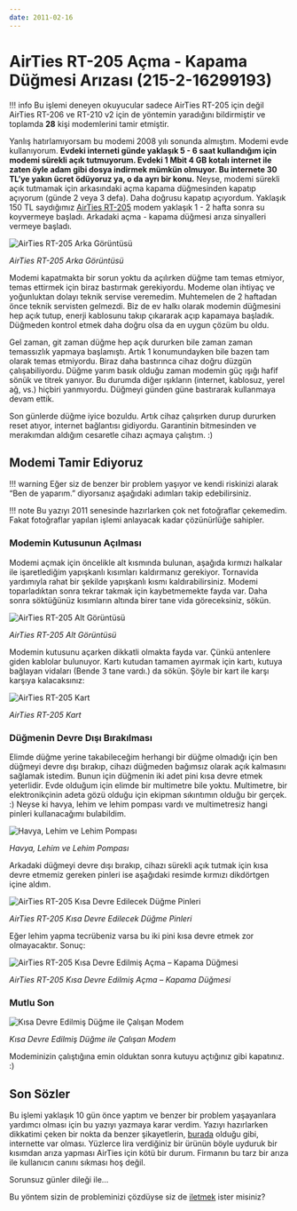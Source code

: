 ```yaml
---
date: 2011-02-16
---
```

# AirTies RT-205 Açma - Kapama Düğmesi Arızası (215-2-16299193)

!!! info
    Bu işlemi deneyen okuyucular sadece AirTies RT-205 için değil AirTies RT-206 ve RT-210 v2 için de yöntemin yaradığını bildirmiştir ve toplamda **28** kişi modemlerini tamir etmiştir.

Yanlış hatırlamıyorsam bu modemi 2008 yılı sonunda almıştım. Modemi evde kullanıyorum. **Evdeki interneti günde yaklaşık 5 - 6 saat kullandığım için modemi sürekli açık tutmuyorum. Evdeki 1 Mbit 4 GB kotalı internet ile zaten öyle adam gibi dosya indirmek mümkün olmuyor. Bu internete 30 TL’ye yakın ücret ödüyoruz ya, o da ayrı bir konu.** Neyse, modemi sürekli açık tutmamak için arkasındaki açma kapama düğmesinden kapatıp açıyorum (günde 2 veya 3 defa). Daha doğrusu kapatıp açıyordum. Yaklaşık 150 TL saydığımız [AirTies RT-205](http://www.airties.com/product-details.asp?pn=RT-205&amp;dil=tr) modem yaklaşık 1 - 2 hafta sonra su koyvermeye başladı. Arkadaki açma - kapama düğmesi arıza sinyalleri vermeye başladı.

![AirTies RT-205 Arka Görüntüsü](img/215-2-16299193-a.jpg)

*AirTies RT-205 Arka Görüntüsü*

Modemi kapatmakta bir sorun yoktu da açılırken düğme tam temas etmiyor, temas ettirmek için biraz bastırmak gerekiyordu. Modeme olan ihtiyaç ve yoğunluktan dolayı teknik servise veremedim. Muhtemelen de 2 haftadan önce teknik servisten gelmezdi. Biz de ev halkı olarak modemin düğmesini hep açık tutup, enerji kablosunu takıp çıkararak açıp kapamaya başladık. Düğmeden kontrol etmek daha doğru olsa da en uygun çözüm bu oldu.

Gel zaman, git zaman düğme hep açık dururken bile zaman zaman temassızlık yapmaya başlamıştı. Artık 1 konumundayken bile bazen tam olarak temas etmiyordu. Biraz daha bastırınca cihaz doğru düzgün çalışabiliyordu. Düğme yarım basık olduğu zaman modemin güç ışığı hafif sönük ve titrek yanıyor. Bu durumda diğer ışıkların (internet, kablosuz, yerel ağ, vs.) hiçbiri yanmıyordu. Düğmeyi günden güne bastırarak kullanmaya devam ettik.

Son günlerde düğme iyice bozuldu. Artık cihaz çalışırken durup dururken reset atıyor, internet bağlantısı gidiyordu. Garantinin bitmesinden ve merakımdan aldığım cesaretle cihazı açmaya çalıştım. :)

## Modemi Tamir Ediyoruz

!!! warning
    Eğer siz de benzer bir problem yaşıyor ve kendi riskinizi alarak “Ben de yaparım.” diyorsanız aşağıdaki adımları takip edebilirsiniz.

!!! note
    Bu yazıyı 2011 senesinde hazırlarken çok net fotoğraflar çekemedim. Fakat fotoğraflar yapılan işlemi anlayacak kadar çözünürlüğe sahipler.

### Modemin Kutusunun Açılması

Modemi açmak için öncelikle alt kısmında bulunan, aşağıda kırmızı halkalar ile işaretlediğim yapışkanlı kısımları kaldırmanız gerekiyor. Tornavida yardımıyla rahat bir şekilde yapışkanlı kısmı kaldırabilirsiniz. Modemi toparladıktan sonra tekrar takmak için kaybetmemekte fayda var. Daha sonra söktüğünüz kısımların altında birer tane vida göreceksiniz, sökün.

![AirTies RT-205 Alt Görüntüsü](img/215-2-16299193-b.jpg)

*AirTies RT-205 Alt Görüntüsü*

Modemin kutusunu açarken dikkatli olmakta fayda var. Çünkü antenlere giden kablolar bulunuyor. Kartı kutudan tamamen ayırmak için kartı, kutuya bağlayan vidaları (Bende 3 tane vardı.) da sökün. Şöyle bir kart ile karşı karşıya kalacaksınız:

![AirTies RT-205 Kart](img/215-2-16299193-c.jpg)

*AirTies RT-205 Kart*

### Düğmenin Devre Dışı Bırakılması

Elimde düğme yerine takabileceğim herhangi bir düğme olmadığı için ben düğmeyi devre dışı bırakıp, cihazı düğmeden bağımsız olarak açık kalmasını sağlamak istedim. Bunun için düğmenin iki adet pini kısa devre etmek yeterlidir. Evde olduğum için elimde bir multimetre bile yoktu. Multimetre, bir elektronikçinin adeta gözü olduğu için ekipman sıkıntımın olduğu bir gerçek. :) Neyse ki havya, lehim ve lehim pompası vardı ve multimetresiz hangi pinleri kullanacağımı bulabildim.

![Havya, Lehim ve Lehim Pompası](img/215-2-16299193-d.jpg)

*Havya, Lehim ve Lehim Pompası*

Arkadaki düğmeyi devre dışı bırakıp, cihazı sürekli açık tutmak için kısa devre etmemiz gereken pinleri ise aşağıdaki resimde kırmızı dikdörtgen içine aldım.

![AirTies RT-205 Kısa Devre Edilecek Düğme Pinleri](img/215-2-16299193-e.jpg)

*AirTies RT-205 Kısa Devre Edilecek Düğme Pinleri*

Eğer lehim yapma tecrübeniz varsa bu iki pini kısa devre etmek zor olmayacaktır. Sonuç:

![AirTies RT-205 Kısa Devre Edilmiş Açma – Kapama Düğmesi](img/215-2-16299193-f.jpg)

*AirTies RT-205 Kısa Devre Edilmiş Açma – Kapama Düğmesi*

### Mutlu Son

![Kısa Devre Edilmiş Düğme ile Çalışan Modem](img/215-2-16299193-g.jpg)

*Kısa Devre Edilmiş Düğme ile Çalışan Modem*

Modeminizin çalıştığına emin olduktan sonra kutuyu açtığınız gibi kapatınız. :)

## Son Sözler

Bu işlemi yaklaşık 10 gün önce yaptım ve benzer bir problem yaşayanlara yardımcı olması için bu yazıyı yazmaya karar verdim. Yazıyı hazırlarken dikkatimi çeken bir nokta da benzer şikayetlerin, [burada](http://www.sikayetvar.com/sikayet/no/772246/g/AIRTIES+Arizali+Cihazini+Onarmiyor!) olduğu gibi, internette var olması. Yüzlerce lira verdiğiniz bir ürünün böyle uyduruk bir kısımdan arıza yapması AirTies için kötü bir durum. Firmanın bu tarz bir arıza ile kullanıcın canını sıkması hoş değil.

Sorunsuz günler dileği ile…

Bu yöntem sizin de probleminizi çözdüyse siz de [iletmek](../../contact.md) ister misiniz?
